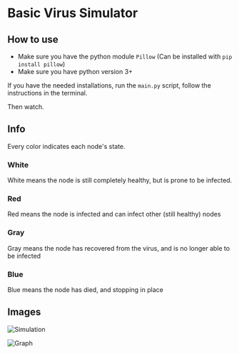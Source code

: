 # Basic Virus Simulator

## How to use

- Make sure you have the python module `Pillow` (Can be installed with `pip install pillow`)
- Make sure you have python version 3+

If you have the needed installations, run the `main.py` script, follow the instructions in the terminal.

Then watch.


## Info

Every color indicates each node's state.

### White

White means the node is still completely healthy, but is prone to be infected.


### Red
Red means the node is infected and can infect other (still healthy) nodes

### Gray

Gray means the node has recovered from the virus, and is no longer able to be infected

### Blue

Blue means the node has died, and stopping in place

## Images
![Simulation](https://media.discordapp.net/attachments/460470916153999381/701456956061253732/unknown.png?width=652&height=677)

![Graph](https://media.discordapp.net/attachments/460470916153999381/701457457272324167/unknown.png?width=1442&height=257)
